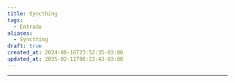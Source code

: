 ```yaml
---
title: Syncthing
tags:
  - Entrada
aliases:
  - Syncthing
draft: true
created_at: 2024-08-16T23:52:35-03:00
updated_at: 2025-02-11T00:23:43-03:00
---
```



---

